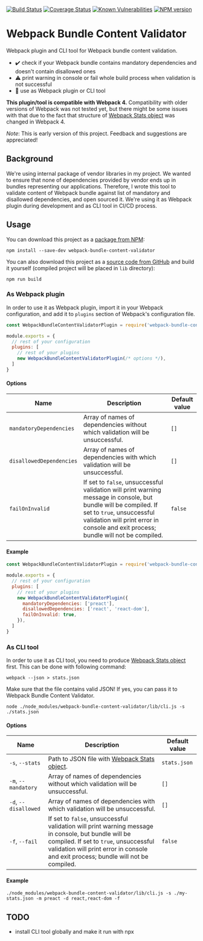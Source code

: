 [![Build Status](https://travis-ci.org/soofka/webpack-bundle-content-validator.svg?branch=master)](https://travis-ci.org/soofka/webpack-bundle-content-validator)
[![Coverage Status](https://coveralls.io/repos/soofka/webpack-bundle-content-validator/badge.svg?branch=master)](https://coveralls.io/r/soofka/webpack-bundle-content-validator?branch=master)
[![Known Vulnerabilities](https://snyk.io/test/github/soofka/webpack-bundle-content-validator/badge.svg?branch=master)](https://snyk.io/test/github/soofka/webpack-bundle-content-validator?branch=master)
[![NPM version](https://img.shields.io/npm/v/webpack-bundle-content-validator.svg)](https://www.npmjs.com/package/webpack-bundle-content-validator)

# Webpack Bundle Content Validator
Webpack plugin and CLI tool for Webpack bundle content validation.

- ✔️ check if your Webpack bundle contains mandatory dependencies and doesn't contain disallowed ones
- ⚠️ print warning in console or fail whole build process when validation is not successful
- 🤖 use as Webpack plugin or CLI tool

**This plugin/tool is compatible with Webpack 4.** Compatibility with older versions of Webpack was not tested yet, but there might be some issues with that due to the fact that structure of [Webpack Stats object](https://webpack.js.org/api/stats/) was changed in Webpack 4.

*Note*: This is early version of this project. Feedback and suggestions are appreciated!

## Background
We're using internal package of vendor libraries in my project. We wanted to ensure that none of dependencies provided by vendor ends up in bundles representing our applications. Therefore, I wrote this tool to validate content of Webpack bundle against list of mandatory and disallowed dependencies, and open sourced it. We're using it as Webpack plugin during development and as CLI tool in CI/CD process.

## Usage
You can download this project as a [package from NPM](https://www.npmjs.com/package/webpack-bundle-content-validator):

```shell
npm install --save-dev webpack-bundle-content-validator
```

You can also download this project as a [source code from GitHub](https://github.com/soofka/webpack-bundle-content-validator) and build it yourself (compiled project will be placed in `lib` directory):

```shell
npm run build
```

### As Webpack plugin
In order to use it as Webpack plugin, import it in your Webpack configuration, and add it to `plugins` section of Webpack's configuration file.

```js
const WebpackBundleContentValidatorPlugin = require('webpack-bundle-content-validator/lib/plugin');

module.exports = {
  // rest of your configuration
  plugins: [
    // rest of your plugins
    new WebpackBundleContentValidatorPlugin(/* options */),
  ]
}
```

#### Options
| Name | Description | Default value |
|-|-|-|
| `mandatoryDependencies` | Array of names of dependencies without which validation will be unsuccessful. | `[]` |
| `disallowedDependencies` | Array of names of dependencies with which validation will be unsuccessful. | `[]` |
| `failOnInvalid` | If set to `false`, unsuccessful validation will print warning message in console, but bundle will be compiled. If set to `true`, unsuccessful validation will print error in console and exit process; bundle will not be compiled. | `false` |

#### Example
```js
const WebpackBundleContentValidatorPlugin = require('webpack-bundle-content-validator/lib/plugin');

module.exports = {
  // rest of your configuration
  plugins: [
    // rest of your plugins
    new WebpackBundleContentValidatorPlugin({
      mandatoryDependencies: ['preact'],
      disallowedDependencies: ['react', 'react-dom'],
      failOnInvalid: true,
    }),
  ]
}
```

### As CLI tool
In order to use it as CLI tool, you need to produce [Webpack Stats object](https://webpack.js.org/api/stats/) first. This can be done with following command:

```shell
webpack --json > stats.json
```

Make sure that the file contains valid JSON! If yes, you can pass it to Webpack Bundle Content Validator.

```shell
node ./node_modules/webpack-bundle-content-validator/lib/cli.js -s ./stats.json
```

#### Options
| Name | Description | Default value |
|-|-|-|
| `-s`, `--stats` | Path to JSON file with [Webpack Stats object](https://webpack.js.org/api/stats/). | `stats.json` |
| `-m`, `--mandatory` | Array of names of dependencies without which validation will be unsuccessful. | `[]` |
| `-d`, `--disallowed` | Array of names of dependencies with which validation will be unsuccessful. | `[]` |
| `-f`, `--fail` | If set to `false`, unsuccessful validation will print warning message in console, but bundle will be compiled. If set to `true`, unsuccessful validation will print error in console and exit process; bundle will not be compiled. | `false` |

#### Example
```shell
./node_modules/webpack-bundle-content-validator/lib/cli.js -s ./my-stats.json -m preact -d react,react-dom -f
```

## TODO
* install CLI tool globally and make it run with npx
